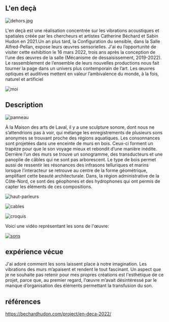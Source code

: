 ## L'en deçà
![dehors.jpg](/bechard_hudon_l_en_deca/medias/dehors.jpg)

L'en deçà est une réalisation concentrée sur les vibrations acoustiques et spatiales créée par les chercheurs et artistes Catherine Béchard et Sabin Hudon en 2021.Un an plus tard, la Configuration du sensible, dans la Salle Alfred-Pellan, expose leurs œuvres sensorielles. J'ai eu l’opportunité de visiter cette exhibition le 16 mars 2022, trois ans après la conception de l’une des œuvres de la salle (Mécanisme de dessaisissement, 2019-2022). Le rassemblement de l’ensemble de leurs nouvelles productions nous fait tourner la page dans un univers plus contemporain de l’art. Les œuvres optiques et auditives mettent en valeur l’ambivalence du monde, à la fois, naturel et artificiel


![moi](/bechard_hudon_l_en_deca/medias/moi.jpg)

## Description

![panneau](/bechard_hudon_l_en_deca/medias/panneau.png)

À la Maison des arts de Laval, il y a une sculpture sonore, dont nous ne s’attendrions pas à voir, qui mélange les enregistrements de plusieurs sons anonymes se trouvant proche des régions aquatiques. Les consonnances sont projetées dans une enceinte de murs en bois. Ceux-ci forment un trapèze pour que le son voyage mieux et rebondit d’une manière inédite. Derrière l’un des murs se trouve un sonogramme, des transducteurs et une panoplie de câbles qui ne sont pas arborescent. Le type de bois permet aussi de ressentir les résonances des infrasons telluriques et marins lorsque l’interacteur se retrouve au centre de la forme géométrique, amplifiant cette beauté architecturale. Dans, la région administrative de la Côte-Nord, ce sont des géophones et des hydrophones qui ont permis de capter les éléments de ces compositions.

![haut-parleurs](/bechard_hudon_l_en_deca/medias/haut-parleur.jpg)

![cables](/bechard_hudon_l_en_deca/medias/composant_cables.jpg)

![croquis](/bechard_hudon_l_en_deca/croquis/croquis.jpg)

Voici une vidéo représentant les sons de l'œuvre:

[![sons](https://img.youtube.com/vi/tvCPHiN5dWk/0.jpg)](http://www.youtube.com/watch?v=tvCPHiN5dWk)


## expérience vécue

J'ai adoré comment les sons laissent place à notre imagination. Les vibrations des murs m’apaisent et rendent le tout fascinant. Un aspect que je ne souhaite pas retenir pour mes propres créations est l'esthétique de ce projet, parce que, au premier regard, l'œuvre m’avait désintéressé par le manque d’organisation des éléments permettant la transfusion du son.

## références

https://bechardhudon.com/project/en-deca-2022/

